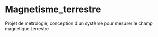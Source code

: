 # Magnetisme_terrestre
Projet de métrologie, conception d'un système pour mesurer le champ magnétique terrestre
